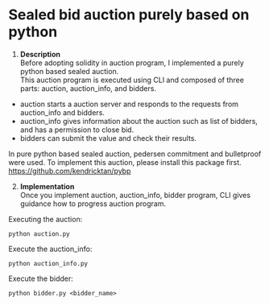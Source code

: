 # Sealed bid auction purely based on python

1. **Description**  
Before adopting solidity in auction program, I implemented a purely python based sealed auction.  
This auction program is executed using CLI and composed of three parts: auction, auction_info, and bidders.
- auction starts a auction server and responds to the requests from auction_info and bidders.
- auction_info gives information about the auction such as list of bidders, and has a permission to close bid.
- bidders can submit the value and check their results. 

In pure python based sealed auction, pedersen commitment and bulletproof were used.
To implement this auction, please install this package first.   
https://github.com/kendricktan/pybp



2. **Implementation**   
Once you implement auction, auction_info, bidder program, CLI gives guidance how to progress auction program.   

Executing the auction: 
```
python auction.py
```

Execute the auction_info:
```
python auction_info.py
```

Execute the bidder:
```
python bidder.py <bidder_name>
```
